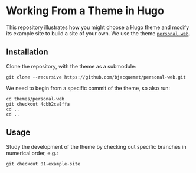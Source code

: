 # Working From a Theme in Hugo

This repository illustrates how you might choose a Hugo theme and modify its example site to build a site of your own.  We use the theme [`personal web`](.https://github.com/bjacquemet/personal-web).

## Installation

Clone the repository, with the theme as a submodule:

```
git clone --recursive https://github.com/bjacquemet/personal-web.git
```

We need to begin from a specific commit of the theme, so also run:

```
cd themes/personal-web
git checkout 4cbb2ca8ffa
cd ..
cd ..
```

## Usage

Study the development of the theme by checking out specific branches in numerical order, e.g.:

```
git checkout 01-example-site
```